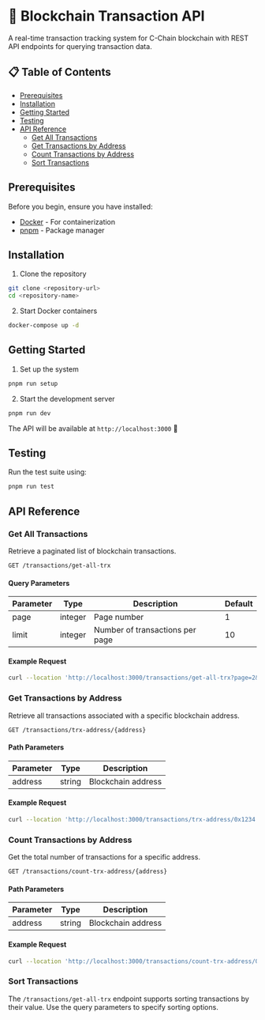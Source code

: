 # 🔗 Blockchain Transaction API

A real-time transaction tracking system for C-Chain blockchain with REST API endpoints for querying transaction data.

## 📋 Table of Contents

- [Prerequisites](#prerequisites)
- [Installation](#installation)
- [Getting Started](#getting-started)
- [Testing](#testing)
- [API Reference](#api-reference)
  - [Get All Transactions](#get-all-transactions)
  - [Get Transactions by Address](#get-transactions-by-address)
  - [Count Transactions by Address](#count-transactions-by-address)
  - [Sort Transactions](#sort-transactions)

## Prerequisites

Before you begin, ensure you have installed:

- [Docker](https://docs.docker.com/get-docker/) - For containerization
- [pnpm](https://pnpm.io/installation) - Package manager

## Installation

1. Clone the repository

```bash
git clone <repository-url>
cd <repository-name>
```

2. Start Docker containers

```bash
docker-compose up -d
```

## Getting Started

1. Set up the system

```bash
pnpm run setup
```

2. Start the development server

```bash
pnpm run dev
```

The API will be available at `http://localhost:3000` 🚀

## Testing

Run the test suite using:

```bash
pnpm run test
```

## API Reference

### Get All Transactions

Retrieve a paginated list of blockchain transactions.

```http
GET /transactions/get-all-trx
```

#### Query Parameters

| Parameter | Type    | Description                     | Default |
| --------- | ------- | ------------------------------- | ------- |
| page      | integer | Page number                     | 1       |
| limit     | integer | Number of transactions per page | 10      |

#### Example Request

```bash
curl --location 'http://localhost:3000/transactions/get-all-trx?page=2&limit=1000'
```

### Get Transactions by Address

Retrieve all transactions associated with a specific blockchain address.

```http
GET /transactions/trx-address/{address}
```

#### Path Parameters

| Parameter | Type   | Description        |
| --------- | ------ | ------------------ |
| address   | string | Blockchain address |

#### Example Request

```bash
curl --location 'http://localhost:3000/transactions/trx-address/0x1234...'
```

### Count Transactions by Address

Get the total number of transactions for a specific address.

```http
GET /transactions/count-trx-address/{address}
```

#### Path Parameters

| Parameter | Type   | Description        |
| --------- | ------ | ------------------ |
| address   | string | Blockchain address |

#### Example Request

```bash
curl --location 'http://localhost:3000/transactions/count-trx-address/0x1234...'
```

### Sort Transactions

The `/transactions/get-all-trx` endpoint supports sorting transactions by their value. Use the query parameters to specify sorting options.
